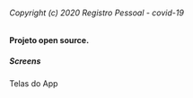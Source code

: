 ###### Copyright (c) 2020 Registro Pessoal - covid-19

#### Projeto open source.

##### Screens

Telas do App

